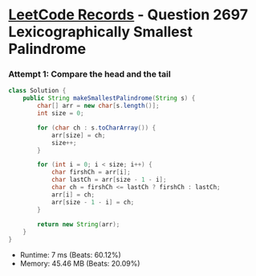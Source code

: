 # [LeetCode Records](../../README.md) - Question 2697 Lexicographically Smallest Palindrome

### Attempt 1: Compare the head and the tail
```java
class Solution {
    public String makeSmallestPalindrome(String s) {
        char[] arr = new char[s.length()];
        int size = 0;

        for (char ch : s.toCharArray()) {
            arr[size] = ch;
            size++;
        }

        for (int i = 0; i < size; i++) {
            char firshCh = arr[i];
            char lastCh = arr[size - 1 - i];
            char ch = firshCh <= lastCh ? firshCh : lastCh;
            arr[i] = ch;
            arr[size - 1 - i] = ch;
        }
        
        return new String(arr);
    }
}
```
- Runtime: 7 ms (Beats: 60.12%)
- Memory: 45.46 MB (Beats: 20.09%)

<br>
